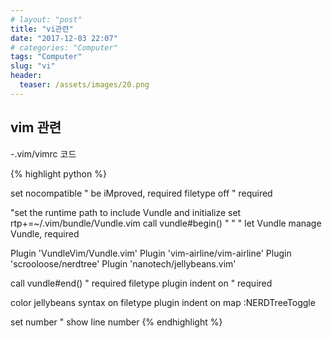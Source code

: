 ```yaml
---
# layout: "post"
title: "vi관련"
date: "2017-12-03 22:07"
# categories: "Computer"
tags: "Computer"
slug: "vi"
header:
  teaser: /assets/images/20.png
---
```


## vim 관련
-.vim/vimrc 코드

{% highlight python %}

set nocompatible              " be iMproved, required
filetype off                  " required

"set the runtime path to include Vundle and initialize
set rtp+=~/.vim/bundle/Vundle.vim
call vundle#begin()
"
" " let Vundle manage Vundle, required

Plugin 'VundleVim/Vundle.vim'
Plugin 'vim-airline/vim-airline'
Plugin 'scrooloose/nerdtree'
Plugin 'nanotech/jellybeans.vim'

call vundle#end()            " required
filetype plugin indent on    " required

color jellybeans
syntax on
filetype plugin indent on
map <F3> :NERDTreeToggle<CR>

set number " show line number
{% endhighlight %}
